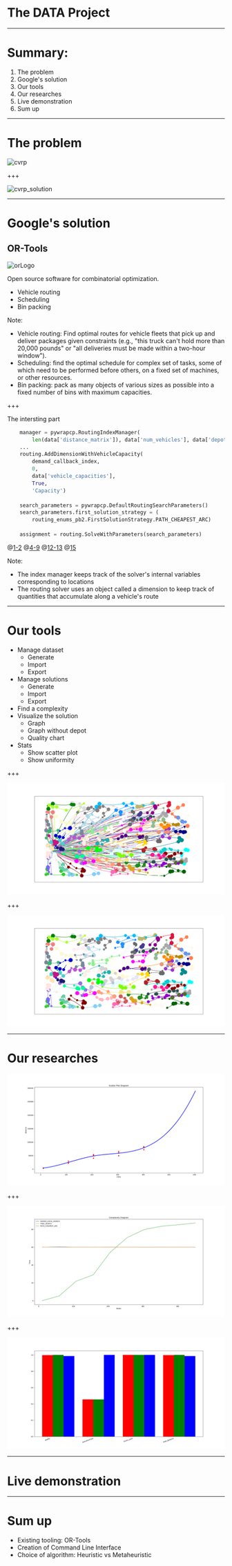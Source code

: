 # The DATA Project

---

# Summary:

1. The problem
2. Google's solution
3. Our tools
4. Our researches
5. Live demonstration
6. Sum up

---

# The problem

![cvrp](https://developers.google.com/optimization/images/routing/cvrp.svg)

+++

![cvrp_solution](https://developers.google.com/optimization/images/routing/cvrp_solution.svg)

---

# Google's solution

## OR-Tools

![orLogo](https://developers.google.com/optimization/images/orLogo.png)

Open source software for combinatorial optimization.

- Vehicle routing
- Scheduling
- Bin packing

Note:

- Vehicle routing: Find optimal routes for vehicle fleets that pick up and deliver packages given constraints (e.g., "this truck can't hold more than 20,000 pounds" or "all deliveries must be made within a two-hour window").
- Scheduling: find the optimal schedule for complex set of tasks, some of which need to be performed before others, on a fixed set of machines, or other resources.
- Bin packing: pack as many objects of various sizes as possible into a fixed number of bins with maximum capacities.

+++

The intersting part

```python
    manager = pywrapcp.RoutingIndexManager(
        len(data['distance_matrix']), data['num_vehicles'], data['depot'])
    ...
    routing.AddDimensionWithVehicleCapacity(
        demand_callback_index,
        0,
        data['vehicle_capacities'],
        True,
        'Capacity')

    search_parameters = pywrapcp.DefaultRoutingSearchParameters()
    search_parameters.first_solution_strategy = (
        routing_enums_pb2.FirstSolutionStrategy.PATH_CHEAPEST_ARC)

    assignment = routing.SolveWithParameters(search_parameters)
```

@[1-2](manager) @[4-9](dimension) @[12-13](strategy) @[15](solver)

Note:

- The index manager keeps track of the solver's internal variables corresponding to locations
- The routing solver uses an object called a dimension to keep track of quantities that accumulate along a vehicle's route

---

# Our tools

- Manage dataset
  - Generate
  - Import
  - Export
- Manage solutions
  - Generate
  - Import
  - Export
- Find a complexity
- Visualize the solution
  - Graph
  - Graph without depot
  - Quality chart
- Stats
  - Show scatter plot
  - Show uniformity

+++

![graph](https://raw.githubusercontent.com/Exia-Aix-2016/Data-Project/master/screenshots/graphs/guided_local_search.png)

+++

![graph_no_depot](https://raw.githubusercontent.com/Exia-Aix-2016/Data-Project/master/screenshots/graphs_no_depot/guided_local_search.png)

---

# Our researches

![scatter](https://raw.githubusercontent.com/Exia-Aix-2016/Data-Project/master/screenshots/scatter_plot/distance/guided_local_search.png)

+++

![complexity](https://raw.githubusercontent.com/Exia-Aix-2016/Data-Project/master/screenshots/complexity.png)

+++

![quality](https://raw.githubusercontent.com/Exia-Aix-2016/Data-Project/master/screenshots/chart_quality.png)

---

# Live demonstration

---

# Sum up

- Existing tooling: OR-Tools
- Creation of Command Line Interface
- Choice of algorithm: Heuristic vs Metaheuristic
